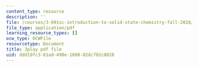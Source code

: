 ```yaml
---
content_type: resource
description: ''
file: /courses/3-091sc-introduction-to-solid-state-chemistry-fall-2010/ddd19fc361ad490e166082dc702c0028_FYJJHMLv9oM.pdf
file_type: application/pdf
learning_resource_types: []
ocw_type: OCWFile
resourcetype: Document
title: 3play pdf file
uid: ddd19fc3-61ad-490e-1660-82dc702c0028
---
```

